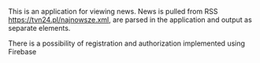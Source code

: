 This is an application for viewing news. News is pulled from RSS https://tvn24.pl/najnowsze.xml, are parsed in the application and output as separate elements.

There is a possibility of registration and authorization implemented using Firebase
